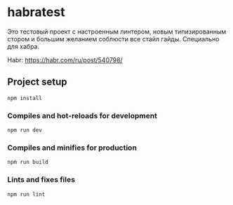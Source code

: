 # habratest

Это тестовый проект с настроенным линтером, новым типизированным стором и большим желанием соблюсти все стайл гайды.
Специально для хабра.

Habr: <https://habr.com/ru/post/540798/>

## Project setup

``` #!/bin/bash
npm install
```

### Compiles and hot-reloads for development

``` #!/bin/bash
npm run dev
```

### Compiles and minifies for production

``` #!/bin/bash
npm run build
```

### Lints and fixes files

``` #!/bin/bash
npm run lint
```
